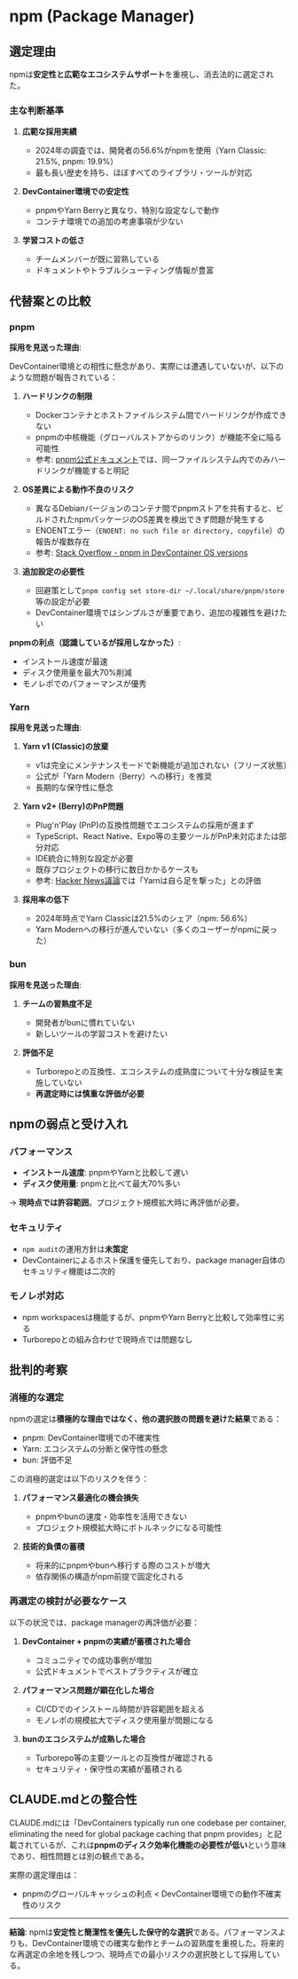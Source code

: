 # npm (Package Manager)

## 選定理由

npmは**安定性と広範なエコシステムサポート**を重視し、消去法的に選定された。

### 主な判断基準

1. **広範な採用実績**
   - 2024年の調査では、開発者の56.6%がnpmを使用（Yarn Classic: 21.5%, pnpm: 19.9%）
   - 最も長い歴史を持ち、ほぼすべてのライブラリ・ツールが対応

2. **DevContainer環境での安定性**
   - pnpmやYarn Berryと異なり、特別な設定なしで動作
   - コンテナ環境での追加の考慮事項が少ない

3. **学習コストの低さ**
   - チームメンバーが既に習熟している
   - ドキュメントやトラブルシューティング情報が豊富

## 代替案との比較

### pnpm

**採用を見送った理由**:

DevContainer環境との相性に懸念があり、実際には遭遇していないが、以下のような問題が報告されている：

1. **ハードリンクの制限**
   - Dockerコンテナとホストファイルシステム間でハードリンクが作成できない
   - pnpmの中核機能（グローバルストアからのリンク）が機能不全に陥る可能性
   - 参考: [pnpm公式ドキュメント](https://pnpm.io/docker)では、同一ファイルシステム内でのみハードリンクが機能すると明記

2. **OS差異による動作不良のリスク**
   - 異なるDebianバージョンのコンテナ間でpnpmストアを共有すると、ビルドされたnpmパッケージのOS差異を検出できず問題が発生する
   - ENOENTエラー（`ENOENT: no such file or directory, copyfile`）の報告が複数存在
   - 参考: [Stack Overflow - pnpm in DevContainer OS versions](https://stackoverflow.com/questions/77965895/)

3. **追加設定の必要性**
   - 回避策として`pnpm config set store-dir ~/.local/share/pnpm/store`等の設定が必要
   - DevContainer環境ではシンプルさが重要であり、追加の複雑性を避けたい

**pnpmの利点（認識しているが採用しなかった）**:
- インストール速度が最速
- ディスク使用量を最大70%削減
- モノレポでのパフォーマンスが優秀

### Yarn

**採用を見送った理由**:

1. **Yarn v1 (Classic)の放棄**
   - v1は完全にメンテナンスモードで新機能が追加されない（フリーズ状態）
   - 公式が「Yarn Modern（Berry）への移行」を推奨
   - 長期的な保守性に懸念

2. **Yarn v2+ (Berry)のPnP問題**
   - Plug'n'Play (PnP)の互換性問題でエコシステムの採用が進まず
   - TypeScript、React Native、Expo等の主要ツールがPnP未対応または部分対応
   - IDE統合に特別な設定が必要
   - 既存プロジェクトの移行に数日かかるケースも
   - 参考: [Hacker News議論](https://news.ycombinator.com/item?id=34974504)では「Yarnは自ら足を撃った」との評価

3. **採用率の低下**
   - 2024年時点でYarn Classicは21.5%のシェア（npm: 56.6%）
   - Yarn Modernへの移行が進んでいない（多くのユーザーがnpmに戻った）

### bun

**採用を見送った理由**:

1. **チームの習熟度不足**
   - 開発者がbunに慣れていない
   - 新しいツールの学習コストを避けたい

2. **評価不足**
   - Turborepoとの互換性、エコシステムの成熟度について十分な検証を実施していない
   - **再選定時には慎重な評価が必要**

## npmの弱点と受け入れ

### パフォーマンス

- **インストール速度**: pnpmやYarnと比較して遅い
- **ディスク使用量**: pnpmと比べて最大70%多い

→ **現時点では許容範囲**。プロジェクト規模拡大時に再評価が必要。

### セキュリティ

- `npm audit`の運用方針は**未策定**
- DevContainerによるホスト保護を優先しており、package manager自体のセキュリティ機能は二次的

### モノレポ対応

- npm workspacesは機能するが、pnpmやYarn Berryと比較して効率性に劣る
- Turborepoとの組み合わせで現時点では問題なし

## 批判的考察

### 消極的な選定

npmの選定は**積極的な理由ではなく、他の選択肢の問題を避けた結果**である：

- pnpm: DevContainer環境での不確実性
- Yarn: エコシステムの分断と保守性の懸念
- bun: 評価不足

この消極的選定は以下のリスクを伴う：

1. **パフォーマンス最適化の機会損失**
   - pnpmやbunの速度・効率性を活用できない
   - プロジェクト規模拡大時にボトルネックになる可能性

2. **技術的負債の蓄積**
   - 将来的にpnpmやbunへ移行する際のコストが増大
   - 依存関係の構造がnpm前提で固定化される

### 再選定の検討が必要なケース

以下の状況では、package managerの再評価が必要：

1. **DevContainer + pnpmの実績が蓄積された場合**
   - コミュニティでの成功事例が増加
   - 公式ドキュメントでベストプラクティスが確立

2. **パフォーマンス問題が顕在化した場合**
   - CI/CDでのインストール時間が許容範囲を超える
   - モノレポの規模拡大でディスク使用量が問題になる

3. **bunのエコシステムが成熟した場合**
   - Turborepo等の主要ツールとの互換性が確認される
   - セキュリティ・保守性の実績が蓄積される

## CLAUDE.mdとの整合性

CLAUDE.mdには「DevContainers typically run one codebase per container, eliminating the need for global package caching that pnpm provides」と記載されているが、これは**pnpmのディスク効率化機能の必要性が低い**という意味であり、相性問題とは別の観点である。

実際の選定理由は：
- pnpmのグローバルキャッシュの利点 < DevContainer環境での動作不確実性のリスク

---

**結論**: npmは**安定性と簡潔性を優先した保守的な選択**である。パフォーマンスよりも、DevContainer環境での確実な動作とチームの習熟度を重視した。将来的な再選定の余地を残しつつ、現時点での最小リスクの選択肢として採用している。
